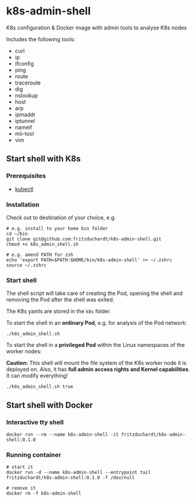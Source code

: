# k8s-admin-shell
K8s configuration & Docker image with admin tools to analyse K8s nodes

Includes the following tools:

- curl
- ip
- ifconfig
- ping
- route
- traceroute
- dig
- nslookup
- host
- arp
- ipmaddr
- iptunnel
- nameif
- mii-tool
- vim


## Start shell with K8s

### Prerequisites

- [kubectl](https://kubernetes.io/docs/tasks/tools/)

### Installation

Check out to destination of your choice, e.g.
```
# e.g. install to your home bin folder
cd ~/bin
git clone git@github.com:fritzduchardt/k8s-admin-shell.git
chmod +x k8s_admin_shell.sh

# e.g. amend PATH for zsh
echo 'export PATH=$PATH:$HOME/bin/k8s-admin-shell' >> ~/.zshrc
source ~/.zshrc
```

### Start shell

The shell script will take care of creating the Pod, opening the shell and removing the Pod after the shell was exited.

The K8s yamls are stored in the `k8s` folder.

To start the shell in an **ordinary Pod**, e.g. for analysis of the Pod network:

```
./k8s_admin_shell.sh
```

To start the shell in a **privileged Pod** within the Linux namespaces of the worker nodes:

**Caution:** This shell will mount the file system of the K8s worker node it is deployed on. Also, it has **full admin access rights and Kernel capabilities**. It can modify everything!
```
./k8s_admin_shell.sh true
```

## Start shell with Docker

### Interactive tty shell
```
docker run --rm --name k8s-admin-shell -it fritzduchardt/k8s-admin-shell:0.1.0
```

### Running container
```
# start it
docker run -d --name k8s-admin-shell --entrypoint tail fritzduchardt/k8s-admin-shell:0.1.0 -f /dev/null

# remove it
docker rm -f k8s-admin-shell
```


